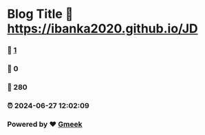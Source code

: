 # Blog Title :link: https://ibanka2020.github.io/JD 
### :page_facing_up: [1](https://ibanka2020.github.io/JD/tag.html) 
### :speech_balloon: 0 
### :hibiscus: 280 
### :alarm_clock: 2024-06-27 12:02:09 
### Powered by :heart: [Gmeek](https://github.com/Meekdai/Gmeek)
